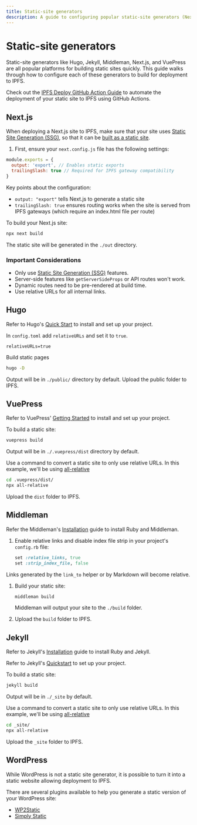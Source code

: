 ```yaml
---
title: Static-site generators
description: A guide to configuring popular static-site generators (Next.js, Hugo, VuePress, Middleman, Jekyll) for optimal deployment to IPFS, including best practices and configuration tips
---
```


# Static-site generators

Static-site generators like Hugo, Jekyll, Middleman, Next.js, and VuePress are all popular platforms for building static sites quickly. This guide walks through how to configure each of these generators to build for deployment to IPFS.

Check out the [IPFS Deploy GitHub Action Guide](./deploy-github-action.md) to automate the deployment of your static site to IPFS using GitHub Actions.

## Next.js

When deploying a Next.js site to IPFS, make sure that your site uses [Static Site Generation (SSG)](https://nextjs.org/docs/pages/building-your-application/rendering/static-site-generation), so that it can be [built as a static site](https://nextjs.org/docs/pages/building-your-application/deploying/static-exports).

1. First, ensure your `next.config.js` file has the following settings:

```js
module.exports = {
  output: 'export', // Enables static exports
  trailingSlash: true // Required for IPFS gateway compatibility
}
```

Key points about the configuration:

- `output: "export"` tells Next.js to generate a static site
- `trailingSlash: true` ensures routing works when the site is served from IPFS gateways (which require an index.html file per route)

To build your Next.js site:

```bash
npx next build
```

The static site will be generated in the `./out` directory.

### Important Considerations

- Only use [Static Site Generation (SSG)](https://nextjs.org/docs/pages/building-your-application/rendering/static-site-generation) features.
- Server-side features like `getServerSideProps` or API routes won't work.
- Dynamic routes need to be pre-rendered at build time.
- Use relative URLs for all internal links.

## Hugo

Refer to Hugo's [Quick Start](https://gohugo.io/getting-started/quick-start/) to install and set up your project.

In `config.toml` add `relativeURLs` and set it to `true`.

```
relativeURLs=true
```

Build static pages

```bash
hugo -D
```

Output will be in `./public/` directory by default. Upload the public folder to IPFS.

## VuePress

Refer to VuePress' [Getting Started](https://vuepress.vuejs.org/guide/getting-started.html) to install and set up your project.

To build a static site:

```bash
vuepress build
```

Output will be in `./.vuepress/dist` directory by default.

Use a command to convert a static site to only use relative URLs. In this example, we'll be using [all-relative](https://www.npmjs.com/package/all-relative)

```bash
cd .vuepress/dist/
npx all-relative
```

Upload the `dist` folder to IPFS.

## Middleman

Refer the Middleman's [Installation](https://middlemanapp.com/basics/install/) guide to install Ruby and Middleman.

1. Enable relative links and disable index file strip in your project's `config.rb` file:

   ```ruby
   set :relative_links, true
   set :strip_index_file, false
   ```

Links generated by the `link_to` helper or by Markdown will become relative.

1. Build your static site:

   ```bash
   middleman build
   ```

   Middleman will output your site to the `./build` folder.

1. Upload the `build` folder to IPFS.

## Jekyll

Refer to Jekyll's [Installation](https://jekyllrb.com/docs/installation/) guide to install Ruby and Jekyll.

Refer to Jekyll's [Quickstart](https://jekyllrb.com/docs/) to set up your project.

To build a static site:

```bash
jekyll build
```

Output will be in `./_site` by default.

Use a command to convert a static site to only use relative URLs. In this example, we'll be using [all-relative](https://www.npmjs.com/package/all-relative)

```bash
cd _site/
npx all-relative
```

Upload the `_site` folder to IPFS.

## WordPress

While WordPress is not a static site generator, it is possible to turn it into a static website allowing deployment to IPFS.

There are several plugins available to help you generate a static version of your WordPress site:

- [WP2Static](https://github.com/elementor/wp2static)
- [Simply Static](https://wordpress.org/plugins/simply-static/)
